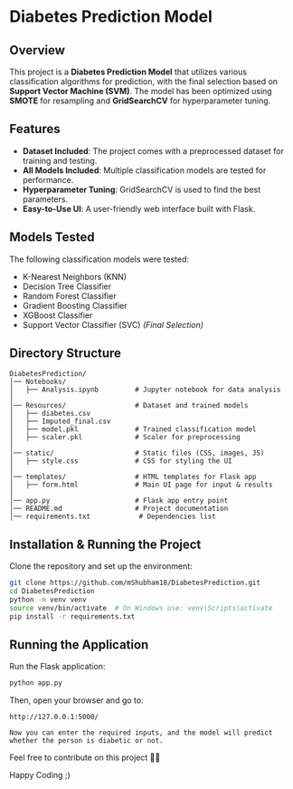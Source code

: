# Diabetes Prediction Model

## Overview
This project is a **Diabetes Prediction Model** that utilizes various classification algorithms for prediction, with the final selection based on **Support Vector Machine (SVM)**. The model has been optimized using **SMOTE** for resampling and **GridSearchCV** for hyperparameter tuning.

## Features
- **Dataset Included**: The project comes with a preprocessed dataset for training and testing.
- **All Models Included**: Multiple classification models are tested for performance.
- **Hyperparameter Tuning**: GridSearchCV is used to find the best parameters.
- **Easy-to-Use UI**: A user-friendly web interface built with Flask.

## Models Tested
The following classification models were tested:
- K-Nearest Neighbors (KNN)
- Decision Tree Classifier
- Random Forest Classifier
- Gradient Boosting Classifier
- XGBoost Classifier
- Support Vector Classifier (SVC) *(Final Selection)*

## Directory Structure
```
DiabetesPrediction/
│── Notebooks/
│   ├── Analysis.ipynb         # Jupyter notebook for data analysis
│
│── Resources/                 # Dataset and trained models
│   ├── diabetes.csv
│   ├── Imputed_final.csv
│   ├── model.pkl              # Trained classification model
│   ├── scaler.pkl             # Scaler for preprocessing
│
│── static/                    # Static files (CSS, images, JS)
│   ├── style.css              # CSS for styling the UI
│
│── templates/                 # HTML templates for Flask app
│   ├── form.html              # Main UI page for input & results
│
│── app.py                     # Flask app entry point
│── README.md                  # Project documentation
│── requirements.txt            # Dependencies list

```

## Installation & Running the Project
Clone the repository and set up the environment:

```bash
git clone https://github.com/mShubham18/DiabetesPrediction.git
cd DiabetesPrediction
python -m venv venv
source venv/bin/activate  # On Windows use: venv\Scripts\activate
pip install -r requirements.txt
```

## Running the Application
Run the Flask application:

```bash
python app.py
```
Then, open your browser and go to:

```
http://127.0.0.1:5000/
```

`Now you can enter the required inputs, and the model will predict whether the person is diabetic or not.`

Feel free to contribute on this project 🙌🏻

Happy Coding ;)

